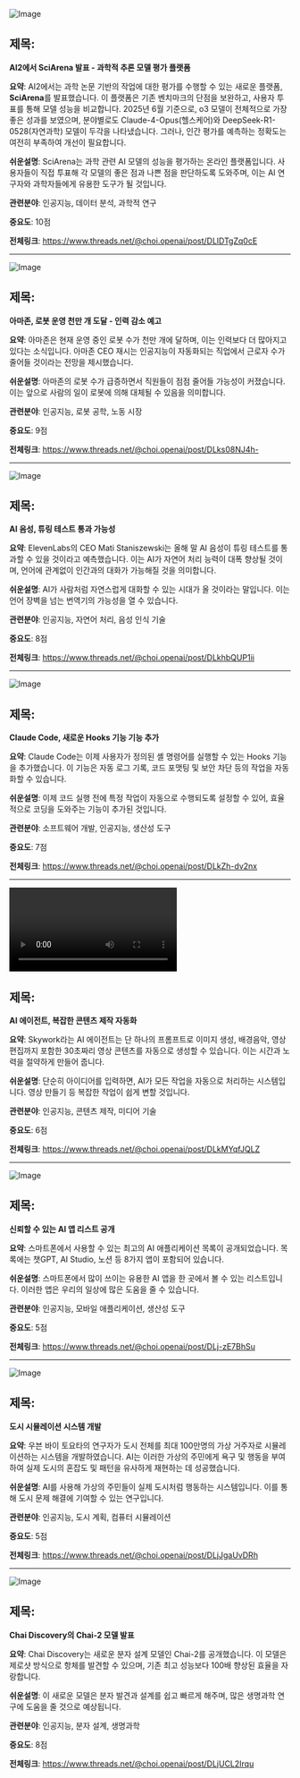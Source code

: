 ![Image](https://scontent-iad3-1.cdninstagram.com/v/t51.82787-15/504359294_17914578624112832_3863414245299823882_n.webp?stp=dst-jpg_e35_tt6&_nc_cat=104&ccb=1-7&_nc_sid=18de74&_nc_ohc=jeQsqeqekycQ7kNvwGEowN3&_nc_oc=AdkswVJ6WDAvkAqz2E-xKQaOhBb1Gou2S9l8SiaQKFtTYcDH6iwP3qP4sJtDBwTteC0&_nc_zt=23&_nc_ht=scontent-iad3-1.cdninstagram.com&edm=ACx9VUEEAAAA&_nc_gid=3nmpI7oj8WrG27RXMPKU8A&oh=00_AfPd2IefG-_Y1FK2BygkqAVCHEjosrID9CQVOlYVA2FK2Q&oe=686A185E)

## 제목:
**AI2에서 SciArena 발표 - 과학적 추론 모델 평가 플랫폼**

**요약**:
AI2에서는 과학 논문 기반의 작업에 대한 평가를 수행할 수 있는 새로운 플랫폼, **SciArena**를 발표했습니다. 이 플랫폼은 기존 벤치마크의 단점을 보완하고, 사용자 투표를 통해 모델 성능을 비교합니다. 2025년 6월 기준으로, o3 모델이 전체적으로 가장 좋은 성과를 보였으며, 분야별로도 Claude-4-Opus(헬스케어)와 DeepSeek-R1-0528(자연과학) 모델이 두각을 나타냈습니다. 그러나, 인간 평가를 예측하는 정확도는 여전히 부족하여 개선이 필요합니다.

**쉬운설명**:
SciArena는 과학 관련 AI 모델의 성능을 평가하는 온라인 플랫폼입니다. 사용자들이 직접 투표해 각 모델의 좋은 점과 나쁜 점을 판단하도록 도와주며, 이는 AI 연구자와 과학자들에게 유용한 도구가 될 것입니다.

**관련분야**:
인공지능, 데이터 분석, 과학적 연구

**중요도**: 10점

**전체링크**: https://www.threads.net/@choi.openai/post/DLlDTgZq0cE

---

![Image](https://scontent-iad3-1.cdninstagram.com/v/t51.82787-15/514313505_17914577991112832_7963424027743261810_n.jpg?stp=dst-jpg_e35_tt6&_nc_cat=108&ccb=1-7&_nc_sid=18de74&_nc_ohc=HG45XAohHw8Q7kNvwGHBKPP&_nc_oc=AdnbEk8ltRYwFa4rq5Nh6E_quhd8y2TXPXc7oEfKEgnAob9xU7LPwNrJyWX1y7zh_pU&_nc_zt=23&_nc_ht=scontent-iad3-1.cdninstagram.com&edm=ACx9VUEEAAAA&_nc_gid=3nmpI7oj8WrG27RXMPKU8A&oh=00_AfM5y7AJjkw0tDwu5b2nqNgidWaX2of3t1Wu_nh9Jp3mWQ&oe=686A46A0)

## 제목:
**아마존, 로봇 운영 천만 개 도달 - 인력 감소 예고**

**요약**:
아마존은 현재 운영 중인 로봇 수가 천만 개에 달하며, 이는 인력보다 더 많아지고 있다는 소식입니다. 아마존 CEO 재시는 인공지능이 자동화되는 직업에서 근로자 수가 줄어들 것이라는 전망을 제시했습니다.

**쉬운설명**:
아마존의 로봇 수가 급증하면서 직원들이 점점 줄어들 가능성이 커졌습니다. 이는 앞으로 사람의 일이 로봇에 의해 대체될 수 있음을 의미합니다.

**관련분야**:
인공지능, 로봇 공학, 노동 시장

**중요도**: 9점

**전체링크**: https://www.threads.net/@choi.openai/post/DLks08NJ4h-

---

![Image](https://scontent-iad3-1.cdninstagram.com/v/t51.82787-15/514563541_2019741325496180_266029393632331182_n.jpg?stp=dst-jpg_e35_tt6&_nc_cat=105&ccb=1-7&_nc_sid=18de74&_nc_ohc=IrN1-FUCaAoQ7kNvwE790lO&_nc_oc=AdmzH6Q0Bo7spHqwUGwcC7HN9oRXdWHaUV-M1fF-LZsv5AbPHtpHSdD5ONuGhFy8U2k&_nc_zt=23&_nc_ht=scontent-iad3-2.cdninstagram.com&edm=ACx9VUEEAAAA&_nc_gid=3nmpI7oj8WrG27RXMPKU8A&oh=00_AfP6h7rMykuTJg6M6gkzck2jlzxT9zhnW8jr-0ChCqOKPA&oe=686A47AC)

## 제목:
**AI 음성, 튜링 테스트 통과 가능성**

**요약**:
ElevenLabs의 CEO Mati Staniszewski는 올해 말 AI 음성이 튜링 테스트를 통과할 수 있을 것이라고 예측했습니다. 이는 AI가 자연어 처리 능력이 대폭 향상될 것이며, 언어에 관계없이 인간과의 대화가 가능해질 것을 의미합니다.

**쉬운설명**:
AI가 사람처럼 자연스럽게 대화할 수 있는 시대가 올 것이라는 말입니다. 이는 언어 장벽을 넘는 번역기의 가능성을 열 수 있습니다.

**관련분야**:
인공지능, 자연어 처리, 음성 인식 기술

**중요도**: 8점

**전체링크**: https://www.threads.net/@choi.openai/post/DLkhbQUP1ii

---

![Image](https://scontent-iad3-1.cdninstagram.com/v/t51.82787-15/514321049_17914568964112832_1693828949651871602_n.jpg?stp=dst-jpg_e35_tt6&_nc_cat=101&ccb=1-7&_nc_sid=18de74&_nc_ohc=813aCAOKb6oQ7kNvwEs4SKu&_nc_oc=AdmvB1FU4aNktR6BcWlIgvWooDAyLSpfttXbO2EXEcURAwjP-a2M3f9fyPsjPSudyPI&_nc_zt=23&_nc_ht=scontent-iad3-1.cdninstagram.com&edm=ACx9VUEEAAAA&_nc_gid=3nmpI7oj8WrG27RXMPKU8A&oh=00_AfOlV9IoKCukn4jl9DWsdMRRLxPdSTTVdv6JUkMEVXKmcw&oe=686A1F3D)

## 제목:
**Claude Code, 새로운 Hooks 기능 기능 추가**

**요약**:
Claude Code는 이제 사용자가 정의된 셸 명령어를 실행할 수 있는 Hooks 기능을 추가했습니다. 이 기능은 자동 로그 기록, 코드 포맷팅 및 보안 차단 등의 작업을 자동화할 수 있습니다.

**쉬운설명**:
이제 코드 실행 전에 특정 작업이 자동으로 수행되도록 설정할 수 있어, 효율적으로 코딩을 도와주는 기능이 추가된 것입니다.

**관련분야**:
소프트웨어 개발, 인공지능, 생산성 도구

**중요도**: 7점

**전체링크**: https://www.threads.net/@choi.openai/post/DLkZh-dv2nx

---

![Image](https://scontent-iad3-1.cdninstagram.com/o1/v/t16/f2/m367/AQNmjWiX96Lwyh0RzXfduE3vSsf9kNoG6OjF8B1ii9XfqHL4TmiDB4cOQXdpfubRRCTDrlhuLsTW4_Y4LuMk7_TUmWDvCq4mkW1OzY8.mp4?efg=eyJ2ZW5jb2RlX3RhZyI6InZ0c192b2RfdXJsZ2VuLmZlZWQudW5rbm93bi1DMy4xNzY0LmRhc2hfYmFzZWxpbmVfMTA4MHBfdjEifQ&_nc_ht=scontent-iad3-1.cdninstagram.com&edm=ACx9VUEEAAAA&_nc_gid=3nmpI7oj8WrG27RXMPKU8A&_nc_cat=105&_nc_oc=AdkdfkeZfD0jgvKSpIER8egyCK0zCa0wo4MxOQl8zh9dMOK4e4pwRPBo9eSTX4zRaDk&vs=1481650786337553_3848842999&_nc_vs=HBksFQIYQGlnX2VwaGVtZXJhbC85NzQ0OTRDQTFFRTQzRjNDQkI3QUMxQkJFMEE5NUVBOV92aWRlb19kYXNoaW5pdC5tcDQVAALIARIAFQIYOnBhc3N0aHJvdWdoX2V2ZXJzdG9yZS9HSUo3cVI0dGdSTFZEUjBDQU1ybGZsQ1NBSWdkYmtZTEFBQUYVAgLIARIAKAAYABsBiAd1c2Vfb2lsATEVAAAmgMWV3c3N0j8VAigCQzMsF0BhQzMzMzMzGBZkYXNoX2Jhc2VsaW5lXzEwODBwX3YxEQB16gdl6J4BAA%3D%3D&ccb=9-4&oh=00_AfOm0ZqpoH1Vo-QYHllm_w8Mccg1YeJQzwjfEeMB9vTNxw&oe=68663D26&_nc_sid=1d576d)

## 제목:
**AI 에이전트, 복잡한 콘텐츠 제작 자동화**

**요약**:
Skywork라는 AI 에이전트는 단 하나의 프롬프트로 이미지 생성, 배경음악, 영상 편집까지 포함한 30초짜리 영상 콘텐츠를 자동으로 생성할 수 있습니다. 이는 시간과 노력을 절약하게 만들어 줍니다.

**쉬운설명**:
단순히 아이디어를 입력하면, AI가 모든 작업을 자동으로 처리하는 시스템입니다. 영상 만들기 등 복잡한 작업이 쉽게 변할 것입니다.

**관련분야**:
인공지능, 콘텐츠 제작, 미디어 기술

**중요도**: 6점

**전체링크**: https://www.threads.net/@choi.openai/post/DLkMYqfJQLZ

---

![Image](https://scontent-iad3-1.cdninstagram.com/v/t51.82787-15/514603818_17914540995112832_4655049465275683069_n.jpg?stp=dst-jpg_e35_tt6&_nc_cat=104&ccb=1-7&_nc_sid=18de74&_nc_ohc=-XQ_EVu3tG4Q7kNvwHbG4LK&_nc_oc=AdnfiSDTNQmAieTMsz2rePjj4He5SIjBTKOJokB_YfGE8z4akXeqYm5m-No156Wdlvk&_nc_zt=23&_nc_ht=scontent-iad3-1.cdninstagram.com&edm=ACx9VUEEAAAA&_nc_gid=3nmpI7oj8WrG27RXMPKU8A&oh=00_AfOiNtvJfNi6HJ8Iw6muFf4EWxu9OQlHo2jSHPc1TALhzA&oe=686A296A)

## 제목:
**신뢰할 수 있는 AI 앱 리스트 공개**

**요약**:
스마트폰에서 사용할 수 있는 최고의 AI 애플리케이션 목록이 공개되었습니다. 목록에는 챗GPT, AI Studio, 노션 등 8가지 앱이 포함되어 있습니다.

**쉬운설명**:
스마트폰에서 많이 쓰이는 유용한 AI 앱을 한 곳에서 볼 수 있는 리스트입니다. 이러한 앱은 우리의 일상에 많은 도움을 줄 수 있습니다.

**관련분야**:
인공지능, 모바일 애플리케이션, 생산성 도구

**중요도**: 5점

**전체링크**: https://www.threads.net/@choi.openai/post/DLj-zE7BhSu

---

![Image](https://scontent-iad3-1.cdninstagram.com/v/t51.82787-15/514170829_17914510218112832_4698064038016586222_n.jpg?stp=dst-jpg_e35_tt6&_nc_cat=101&ccb=1-7&_nc_sid=18de74&_nc_ohc=b6qRG3c-DC8Q7kNvwHplNbh&_nc_oc=AdmcopZg0V2j_UNY0Mcnu4Unh51zbcUsE8ZgjeW86f91g-s5JIkBvhPoq9NNA35J7G4&_nc_zt=23&_nc_ht=scontent-iad3-1.cdninstagram.com&edm=ACx9VUEEAAAA&_nc_gid=3nmpI7oj8WrG27RXMPKU8A&oh=00_AfPb40UJDoxZSHpSymZKIomILB4qUU_KrnAC0wNFDT5-1A&oe=686A3A40)

## 제목:
**도시 시뮬레이션 시스템 개발**

**요약**:
우븐 바이 토요타의 연구자가 도시 전체를 최대 100만명의 가상 거주자로 시뮬레이션하는 시스템을 개발하였습니다. AI는 이러한 가상의 주민에게 욕구 및 행동을 부여하여 실제 도시의 혼잡도 및 패턴을 유사하게 재현하는 데 성공했습니다.

**쉬운설명**:
AI를 사용해 가상의 주민들이 실제 도시처럼 행동하는 시스템입니다. 이를 통해 도시 문제 해결에 기여할 수 있는 연구입니다.

**관련분야**:
인공지능, 도시 계획, 컴퓨터 시뮬레이션

**중요도**: 5점

**전체링크**: https://www.threads.net/@choi.openai/post/DLjJgaUvDRh

---

![Image](https://scontent-iad3-1.cdninstagram.com/v/t51.82787-15/504331292_17914529013112832_2477799343682790027_n.jpg?stp=dst-jpg_e35_tt6&_nc_cat=105&ccb=1-7&_nc_sid=18de74&_nc_ohc=t1U7wgeR6ggQ7kNvwG8dAXE&_nc_oc=AdnzHEjA9R-CXD0LO-ztrLzA2xZSha1k01hn3YDLYdd4GpLN-Epzz2EohMsdNGW5mVk&_nc_zt=23&_nc_ht=scontent-iad3-2.cdninstagram.com&edm=ACx9VUEEAAAA&_nc_gid=3nmpI7oj8WrG27RXMPKU8A&oh=00_AfMPn3lLbso-Iym9cLgKrPIpg8hrjqU-6IoCLNEfONoj4A&oe=686A1C44)

## 제목:
**Chai Discovery의 Chai-2 모델 발표**

**요약**:
Chai Discovery는 새로운 분자 설계 모델인 Chai-2를 공개했습니다. 이 모델은 제로샷 방식으로 항체를 발견할 수 있으며, 기존 최고 성능보다 100배 향상된 효율을 자랑합니다.

**쉬운설명**:
이 새로운 모델은 분자 발견과 설계를 쉽고 빠르게 해주며, 많은 생명과학 연구에 도움을 줄 것으로 예상됩니다.

**관련분야**:
인공지능, 분자 설계, 생명과학

**중요도**: 8점

**전체링크**: https://www.threads.net/@choi.openai/post/DLjUCL2Irqu